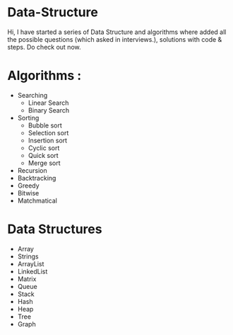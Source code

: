 # Data-Structure
Hi, I have started a series of Data Structure and algorithms where added all the possible questions (which asked in interviews.), solutions with code & steps. 
Do check out now.

# Algorithms :
- Searching
    - Linear Search
    - Binary Search
- Sorting
  - Bubble sort
  - Selection sort
  - Insertion sort
  - Cyclic sort
  - Quick sort
  - Merge sort
- Recursion
- Backtracking
- Greedy
- Bitwise
- Matchmatical

# Data Structures
 - Array
 - Strings
 - ArrayList
 - LinkedList
 - Matrix
 - Queue
 - Stack
 - Hash
 - Heap
 - Tree
 - Graph
